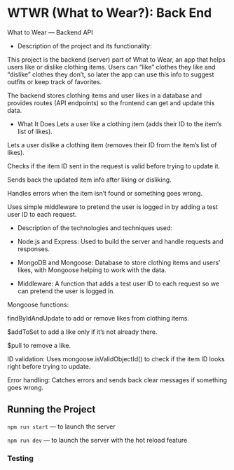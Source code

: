 # WTWR (What to Wear?): Back End

What to Wear — Backend API

- Description of the project and its functionality:

This project is the backend (server) part of What to Wear, an app that helps users like or dislike clothing items. Users can “like” clothes they like and “dislike” clothes they don’t, so later the app can use this info to suggest outfits or keep track of favorites.

The backend stores clothing items and user likes in a database and provides routes (API endpoints) so the frontend can get and update this data.

- What It Does
  Lets a user like a clothing item (adds their ID to the item’s list of likes).

Lets a user dislike a clothing item (removes their ID from the item’s list of likes).

Checks if the item ID sent in the request is valid before trying to update it.

Sends back the updated item info after liking or disliking.

Handles errors when the item isn’t found or something goes wrong.

Uses simple middleware to pretend the user is logged in by adding a test user ID to each request.

- Description of the technologies and techniques used:

* Node.js and Express: Used to build the server and handle requests and responses.

* MongoDB and Mongoose: Database to store clothing items and users’ likes, with Mongoose helping to work with the data.

* Middleware: A function that adds a test user ID to each request so we can pretend the user is logged in.

Mongoose functions:

findByIdAndUpdate to add or remove likes from clothing items.

$addToSet to add a like only if it’s not already there.

$pull to remove a like.

ID validation: Uses mongoose.isValidObjectId() to check if the item ID looks right before trying to update.

Error handling: Catches errors and sends back clear messages if something goes wrong.

## Running the Project

`npm run start` — to launch the server

`npm run dev` — to launch the server with the hot reload feature

### Testing
